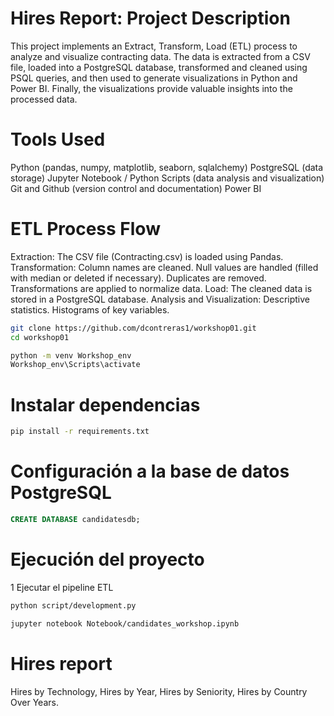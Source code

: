 # Hires Report: Project Description
This project implements an Extract, Transform, Load (ETL) process to analyze and visualize contracting data. The data is extracted from a CSV file, loaded into a PostgreSQL database, transformed and cleaned using PSQL queries, and then used to generate visualizations in Python and Power BI. Finally, the visualizations provide valuable insights into the processed data.

# Tools Used

Python (pandas, numpy, matplotlib, seaborn, sqlalchemy)
PostgreSQL (data storage)
Jupyter Notebook / Python Scripts (data analysis and visualization)
Git and Github (version control and documentation)
Power BI

# ETL Process Flow

Extraction: The CSV file (Contracting.csv) is loaded using Pandas.
Transformation:
Column names are cleaned.
Null values are handled (filled with median or deleted if necessary).
Duplicates are removed.
Transformations are applied to normalize data.
Load: The cleaned data is stored in a PostgreSQL database.
Analysis and Visualization:
Descriptive statistics.
Histograms of key variables.

```bash
git clone https://github.com/dcontreras1/workshop01.git
cd workshop01
```

```bash
python -m venv Workshop_env
Workshop_env\Scripts\activate
```

# Instalar dependencias
```bash
pip install -r requirements.txt
```

# Configuración a la base de datos PostgreSQL
```sql
CREATE DATABASE candidatesdb;
```
# Ejecución del proyecto
1 Ejecutar el pipeline ETL
```bash
python script/development.py
```

```bash
jupyter notebook Notebook/candidates_workshop.ipynb
```

# Hires report
Hires by Technology,
Hires by Year,
Hires by Seniority,
Hires by Country Over Years.